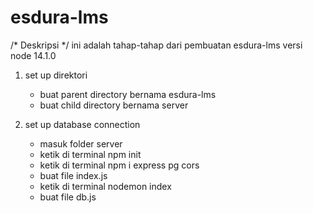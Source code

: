 # esdura-lms

/* Deskripsi */
ini adalah tahap-tahap dari pembuatan esdura-lms
versi node 14.1.0

1. set up direktori
    - buat parent directory bernama esdura-lms
    - buat child directory bernama server

2. set up database connection
    - masuk folder server
    - ketik di terminal npm init
    - ketik di terminal npm i express pg cors
    - buat file index.js
    - ketik di terminal nodemon index
    - buat file db.js
    

